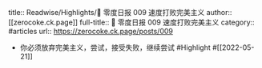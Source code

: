 title:: Readwise/Highlights/🥤 零度日报 009 速度打败完美主义
author:: [[zerocoke.ck.page]]
full-title:: 🥤 零度日报 009 速度打败完美主义
category:: #articles
url:: https://zerocoke.ck.page/posts/009

- 你必须放弃完美主义，尝试，接受失败，继续尝试 #Highlight #[[2022-05-21]]